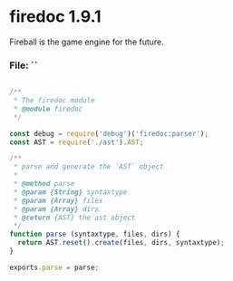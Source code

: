 
# firedoc 1.9.1

Fireball is the game engine for the future.


### File: ``

```js

/**
 * The firedoc module
 * @module firedoc
 */

const debug = require('debug')('firedoc:parser');
const AST = require('./ast').AST;

/**
 * parse and generate the `AST` object
 *
 * @method parse
 * @param {String} syntaxtype
 * @param {Array} files
 * @param {Array} dirs
 * @return {AST} the ast object
 */
function parse (syntaxtype, files, dirs) {
  return AST.reset().create(files, dirs, syntaxtype);
}

exports.parse = parse;

```
